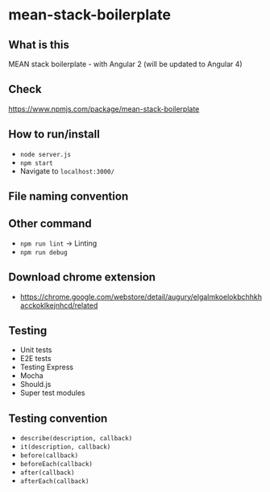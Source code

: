 # mean-stack-boilerplate


## What is this
MEAN stack boilerplate - with Angular 2 
(will be updated to Angular 4)

## Check 
https://www.npmjs.com/package/mean-stack-boilerplate

## How to run/install
+ `node server.js`
+ `npm start`
+ Navigate to `localhost:3000/`


## File naming convention 



## Other command
+ `npm run lint` -> Linting
+ `npm run debug`




## Download chrome extension
+ https://chrome.google.com/webstore/detail/augury/elgalmkoelokbchhkhacckoklkejnhcd/related


## Testing
+ Unit tests 
+ E2E tests
+ Testing Express
+ Mocha
+ Should.js
+ Super test modules


## Testing convention
+ `describe(description, callback)`
+ `it(description, callback)`
+ `before(callback)`
+ `beforeEach(callback)`
+ `after(callback)`
+ `afterEach(callback)`